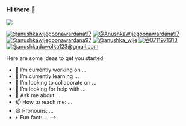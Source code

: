 ### Hi there 👋


<img src="https://chi01pap002files.storage.live.com/y4mWECp7no1nB4quyKu4qCz-RaNDidwklLFIDdm9xdcBytdOL7c2aVslW3CB_VN89NzVHzkyvCxpUDLh_JfvjpwWi-k9vPAbxBSDSvZzujWb2cQvF1l1BdF63aluOkjeNRar_K7XT9mc8kaZx8ZIAqeaUbrUXg6odjaZZwpJOECLIsoRQHTA1SNgG9IUVCv6q-V_Z8g7uer49N6TCIBolxs-mbfGbBnkqWe_Z-t53ytqSc?encodeFailures=1&width=1920&height=6400">

<br>

[![@anushkawijegoonawardana97](https://img.icons8.com/fluency/48/000000/instagram-new.png "@anushkawijegoonawardana97")](https://www.instagram.com/anushkawijegoonawardana97/) [![@AnushkaWijegoonawardana97](https://img.icons8.com/fluency/48/000000/facebook.png "@AnushkaWijegoonawardana97")](https://www.facebook.com/AnushkaWijegoonawardana97) [![@anushkawijegoonawardana97](https://img.icons8.com/fluency/48/000000/linkedin.png "@anushkawijegoonawardana97")](https://www.linkedin.com/in/anushkawijegoonawardana97/) [![@anushka_wije](https://img.icons8.com/fluency/48/000000/twitter-squared.png "@anushka_wije")](https://twitter.com/anushka_wije) [![@0711971313](https://img.icons8.com/fluency/48/000000/phone-disconnected.png "@0711971313")](tel:0711971313) [![@anushkaduwolka123@gmail.com](https://img.icons8.com/fluency/48/000000/apple-mail.png "@anushkaduwolka123@gmail.com")](anushkaduwolka123@gmail.com)


Here are some ideas to get you started:

- 🔭 I’m currently working on ...
- 🌱 I’m currently learning ...
- 👯 I’m looking to collaborate on ...
- 🤔 I’m looking for help with ...
- 💬 Ask me about ...
- 📫 How to reach me: ...
- 😄 Pronouns: ...
- ⚡ Fun fact: ...
-->
